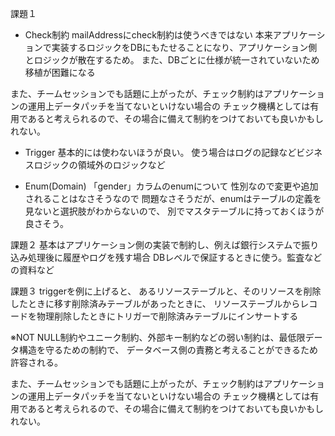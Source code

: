 課題１
- Check制約
mailAddressにcheck制約は使うべきではない
本来アプリケーションで実装するロジックをDBにもたせることになり、アプリケーション側とロジックが散在するため。
また、DBごとに仕様が統一されていないため移植が困難になる

また、チームセッションでも話題に上がったが、チェック制約はアプリケーションの運用上データパッチを当てないといけない場合の
チェック機構としては有用であると考えられるので、その場合に備えて制約をつけておいても良いかもしれない。

- Trigger
基本的には使わないほうが良い。
使う場合はログの記録などビジネスロジックの領域外のロジックなど

- Enum(Domain)
「gender」カラムのenumについて
性別なので変更や追加されることはなさそうなので
問題なさそうだが、enumはテーブルの定義を見ないと選択肢がわからないので、
別でマスタテーブルに持っておくほうが良さそう。

課題２
基本はアプリケーション側の実装で制約し、例えば銀行システムで振り込み処理後に履歴やログを残す場合
DBレベルで保証するときに使う。監査などの資料など

課題３
triggerを例に上げると、
あるリソーステーブルと、そのリソースを削除したときに移す削除済みテーブルがあったときに、
リソーステーブルからレコードを物理削除したときにトリガーで削除済みテーブルにインサートする

※NOT NULL制約やユニーク制約、外部キー制約などの弱い制約は、最低限データ構造を守るための制約で、
データベース側の責務と考えることができるため許容される。


また、チームセッションでも話題に上がったが、チェック制約はアプリケーションの運用上データパッチを当てないといけない場合の
チェック機構としては有用であると考えられるので、その場合に備えて制約をつけておいても良いかもしれない。
